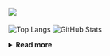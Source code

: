 ![](https://komarev.com/ghpvc/?username=chck&color=blueviolet)

<p align="left"> 
  <img alt="Top Langs" align="center" height="150" src="https://github-readme-stats-nine-umber-51.vercel.app/api/top-langs/?username=chck&layout=compact&count_private=true&show_icons=true&show_icons=true&theme=buefy" />
  <img alt="GitHub Stats" align="center" height="150" src="https://github-readme-stats-nine-umber-51.vercel.app/api?username=chck&count_private=true&show_icons=true&show_icons=true&theme=buefy" />
</p>

<details>
  <summary><b>Read more</b></summary>
  <br>

  <!--START_SECTION:waka-->
**🐱 My GitHub Data** 

> 📦 71.6 kB Used in GitHub's Storage 
 > 
> 🏆 579 Contributions in the Year 2023
 > 
> 💼 Opted to Hire
 > 
> 📜 134 Public Repositories 
 > 
> 🔑 19 Private Repositories 
 > 
**I'm a Night 🦉** 

```text
🌞 Morning                1285 commits        ████░░░░░░░░░░░░░░░░░░░░░   15.94 % 
🌆 Daytime                2061 commits        ██████░░░░░░░░░░░░░░░░░░░   25.56 % 
🌃 Evening                2231 commits        ███████░░░░░░░░░░░░░░░░░░   27.67 % 
🌙 Night                  2485 commits        ████████░░░░░░░░░░░░░░░░░   30.82 % 
```
📅 **I'm Most Productive on Monday** 

```text
Monday                   1788 commits        ██████░░░░░░░░░░░░░░░░░░░   22.18 % 
Tuesday                  1658 commits        █████░░░░░░░░░░░░░░░░░░░░   20.57 % 
Wednesday                1157 commits        ████░░░░░░░░░░░░░░░░░░░░░   14.35 % 
Thursday                 1463 commits        █████░░░░░░░░░░░░░░░░░░░░   18.15 % 
Friday                   798 commits         ██░░░░░░░░░░░░░░░░░░░░░░░   09.90 % 
Saturday                 415 commits         █░░░░░░░░░░░░░░░░░░░░░░░░   05.15 % 
Sunday                   783 commits         ██░░░░░░░░░░░░░░░░░░░░░░░   09.71 % 
```


📊 **This Week I Spent My Time On** 

```text
💬 Programming Languages: 
Other                    44 hrs 53 mins      ███████████████████████░░   90.23 % 
YAML                     2 hrs 22 mins       █░░░░░░░░░░░░░░░░░░░░░░░░   04.77 % 
Markdown                 52 mins             ░░░░░░░░░░░░░░░░░░░░░░░░░   01.76 % 
Terraform                36 mins             ░░░░░░░░░░░░░░░░░░░░░░░░░   01.21 % 
Nginx configuration file 20 mins             ░░░░░░░░░░░░░░░░░░░░░░░░░   00.68 % 

🔥 Editors: 
Chrome                   44 hrs 53 mins      ███████████████████████░░   90.23 % 
PyCharm                  2 hrs 56 mins       █░░░░░░░░░░░░░░░░░░░░░░░░   05.91 % 
Obsidian                 44 mins             ░░░░░░░░░░░░░░░░░░░░░░░░░   01.50 % 
VS Code                  41 mins             ░░░░░░░░░░░░░░░░░░░░░░░░░   01.38 % 
Neovim                   29 mins             ░░░░░░░░░░░░░░░░░░░░░░░░░   00.98 % 
```

**I Mostly Code in Python** 

```text
Python                   40 repos            ████████░░░░░░░░░░░░░░░░░   32.00 % 
Jupyter Notebook         20 repos            ████░░░░░░░░░░░░░░░░░░░░░   16.00 % 
Rust                     7 repos             █░░░░░░░░░░░░░░░░░░░░░░░░   05.60 % 
Shell                    3 repos             █░░░░░░░░░░░░░░░░░░░░░░░░   02.40 % 
Astro                    1 repo              ░░░░░░░░░░░░░░░░░░░░░░░░░   00.80 % 
```



**Timeline**

![Lines of Code chart](https://raw.githubusercontent.com/chck/chck/main/assets/bar_graph.png)


 Last Updated on 2023-08-29 01:22 UTC
<!--END_SECTION:waka-->
</details>

